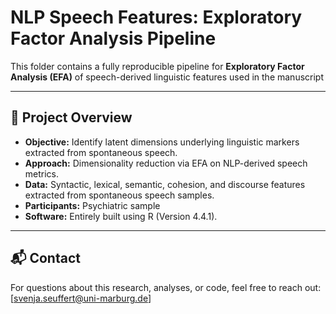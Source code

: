 # NLP Speech Features: Exploratory Factor Analysis Pipeline

This folder contains a fully reproducible pipeline for **Exploratory Factor Analysis (EFA)** of speech-derived linguistic features used in the manuscript

---

## 🧠 Project Overview

- **Objective:** Identify latent dimensions underlying linguistic markers extracted from spontaneous speech.
- **Approach:** Dimensionality reduction via EFA on NLP-derived speech metrics.
- **Data:** Syntactic, lexical, semantic, cohesion, and discourse features extracted from spontaneous speech samples.
- **Participants:** Psychiatric sample
- **Software:** Entirely built using R (Version 4.4.1).

---

## 📬 Contact

For questions about this research, analyses, or code, feel free to reach out: [svenja.seuffert@uni-marburg.de]




